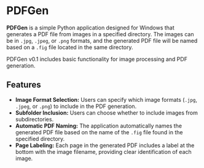 # PDFGen

**PDFGen** is a simple Python application designed for Windows that generates a PDF file from images in a specified directory. The images can be in `.jpg`, `.jpeg`, or `.png` formats, and the generated PDF file will be named based on a `.fig` file located in the same directory. 

PDFGen v0.1 includes basic functionality for image processing and PDF generation.

## Features

- **Image Format Selection:** Users can specify which image formats (`.jpg`, `.jpeg`, or `.png`) to include in the PDF generation.
- **Subfolder Inclusion:** Users can choose whether to include images from subdirectories.
- **Automatic PDF Naming:** The application automatically names the generated PDF file based on the name of the `.fig` file found in the specified directory.
- **Page Labeling:** Each page in the generated PDF includes a label at the bottom with the image filename, providing clear identification of each image.
